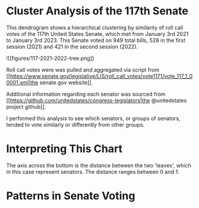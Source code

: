 # Cluster Analysis of the 117th Senate

This dendrogram shows a hierarchical clustering by similarity of roll call votes of the 117th United States Senate, which met from January 3rd 2021 to January 3rd 2023. This Senate voted on 949 total bills, 528 in the first session (2021) and 421 in the second session (2022).

![[figures/117-2021-2022-tree.png]]

Roll call votes were was pulled and aggregated via script from [[https://www.senate.gov/legislative/LIS/roll_call_votes/vote1171/vote_117_1_00001.xml|the senate.gov website]].

Additional information regarding each senator was sourced from [[https://github.com/unitedstates/congress-legislators|the @unitedstates project github]].

I performed this analysis to see which senators, or groups of senators, tended to vote similarly or differently from other groups.

# Interpreting This Chart

The axis across the bottom is the distance between the two 'leaves', which in this case represent senators. The distance ranges between 0 and 1:

# Patterns in Senate Voting
